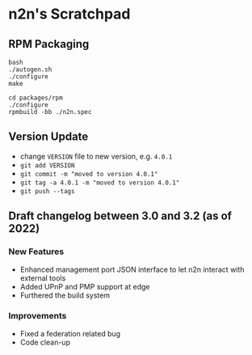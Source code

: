 # n2n's Scratchpad

## RPM Packaging

```
bash
./autogen.sh
./configure
make

cd packages/rpm
./configure
rpmbuild -bb ./n2n.spec
```


## Version Update

- change `VERSION` file to new version, e.g. `4.0.1`
- `git add VERSION`
- `git commit -m "moved to version 4.0.1"`
- `git tag -a 4.0.1 -m "moved to version 4.0.1"`
- `git push --tags`


## Draft changelog between 3.0 and 3.2 (as of 2022)

### New Features

- Enhanced management port JSON interface to let n2n interact with external tools
- Added UPnP and PMP support at edge
- Furthered the build system

### Improvements

- Fixed a federation related bug
- Code clean-up




